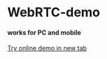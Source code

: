 # WebRTC-demo

#### works for PC and mobile
[Try online demo in new tab](https://web-rtc-demo-mauve.vercel.app/)
